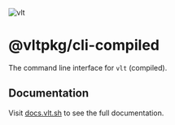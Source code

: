 ![vlt](https://github.com/user-attachments/assets/345949ff-7150-4b97-856d-c7e42c2a4db5)

# @vltpkg/cli-compiled

The command line interface for `vlt` (compiled).

## Documentation

Visit [docs.vlt.sh](https://docs.vlt.sh) to see the full
documentation.
